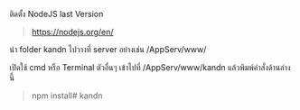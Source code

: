 

ติดตั้ง NodeJS last Version 
 > https://nodejs.org/en/

นำ folder kandn ไปวางที่ server อย่างเช่น /AppServ/www/

เปิดใช้ cmd หรือ Terminal ตัวอื่นๆ เข้าไปที่ /AppServ/www/kandn แล้วพิมพ์คำสั่งด้านล่างนี้
 > npm install# kandn
